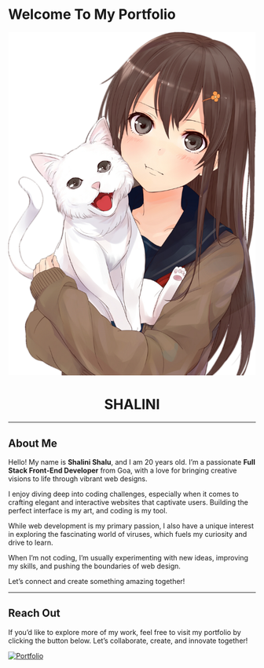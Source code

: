 # Welcome To My Portfolio

![Shalini](images/shalini.png)

<center>
  
# SHALINI 

</center>

---

## About Me

Hello! My name is **Shalini Shalu**, and I am 20 years old. I’m a passionate **Full Stack Front-End Developer** from Goa, with a love for bringing creative visions to life through vibrant web designs.

I enjoy diving deep into coding challenges, especially when it comes to crafting elegant and interactive websites that captivate users. Building the perfect interface is my art, and coding is my tool.

While web development is my primary passion, I also have a unique interest in exploring the fascinating world of viruses, which fuels my curiosity and drive to learn.

When I’m not coding, I’m usually experimenting with new ideas, improving my skills, and pushing the boundaries of web design. 

Let’s connect and create something amazing together!

---

## Reach Out

If you’d like to explore more of my work, feel free to visit my portfolio by clicking the button below. Let’s collaborate, create, and innovate together!

[![Portfolio](https://img.shields.io/badge/Visit-Portfolio-blue?style=for-the-badge)](https://itz-shalini.github.io)
